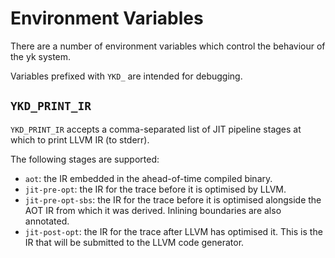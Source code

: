 # Environment Variables

There are a number of environment variables which control the behaviour of the
yk system.

Variables prefixed with `YKD_` are intended for debugging.

## `YKD_PRINT_IR`

`YKD_PRINT_IR` accepts a comma-separated list of JIT pipeline stages at which
to print LLVM IR (to stderr).

The following stages are supported:

 - `aot`: the IR embedded in the ahead-of-time compiled binary.
 - `jit-pre-opt`: the IR for the trace before it is optimised by LLVM.
 - `jit-pre-opt-sbs`: the IR for the trace before it is optimised alongside the
   AOT IR from which it was derived. Inlining boundaries are also annotated.
 - `jit-post-opt`: the IR for the trace after LLVM has optimised it. This is
   the IR that will be submitted to the LLVM code generator.
